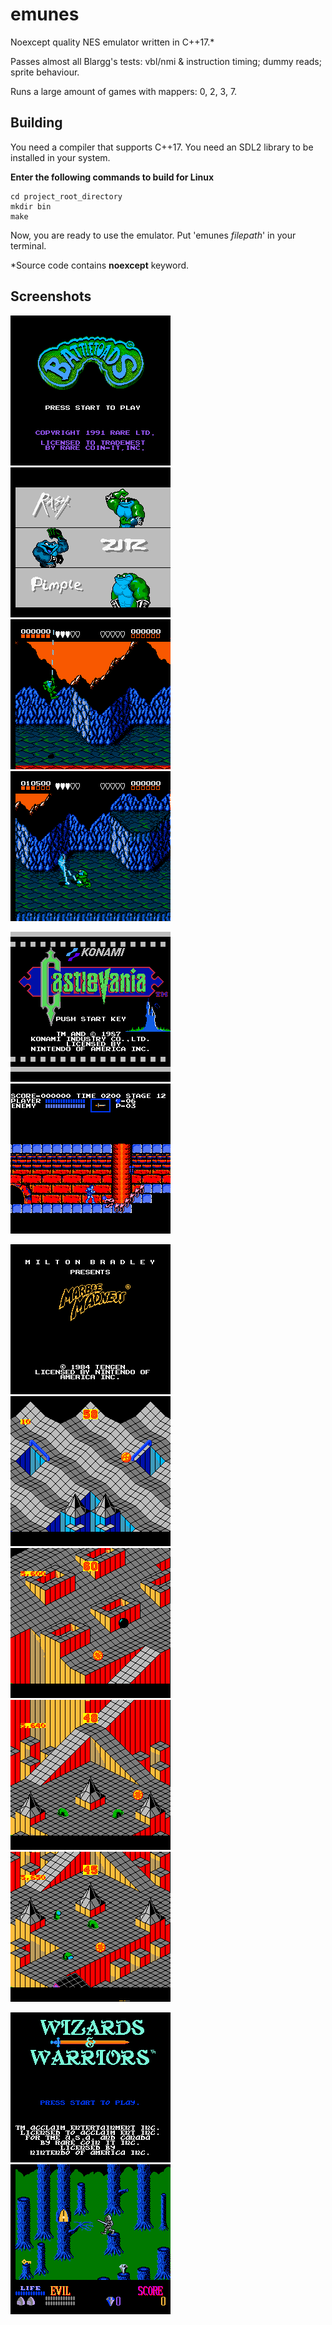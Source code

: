 # emunes
Noexcept quality NES emulator written in C++17.\*

Passes almost all Blargg's tests: vbl/nmi & instruction timing; dummy reads; sprite behaviour.

Runs a large amount of games with mappers: 0, 2, 3, 7.

## Building
You need a compiler that supports C++17.
You need an SDL2 library to be installed in your system.

**Enter the following commands to build for Linux**
```
cd project_root_directory
mkdir bin
make
```

Now, you are ready to use the emulator. Put 'emunes *filepath*' in your terminal.

\*Source code contains **noexcept** keyword.

## Screenshots
![alt tag](/res/images/battletoads/screenshot1.png)
![alt tag](/res/images/battletoads/screenshot2.png)
![alt tag](/res/images/battletoads/screenshot3.png)
![alt tag](/res/images/battletoads/screenshot4.png)

![alt tag](/res/images/castlevania/screenshot0.png)
![alt tag](/res/images/castlevania/screenshot1.png)

![alt tag](/res/images/marble_madness/screenshot0.png)
![alt tag](/res/images/marble_madness/screenshot1.png)
![alt tag](/res/images/marble_madness/screenshot2.png)
![alt tag](/res/images/marble_madness/screenshot3.png)
![alt tag](/res/images/marble_madness/screenshot4.png)

![alt tag](/res/images/wizards/screenshot0.png)
![alt tag](/res/images/wizards/screenshot1.png)
